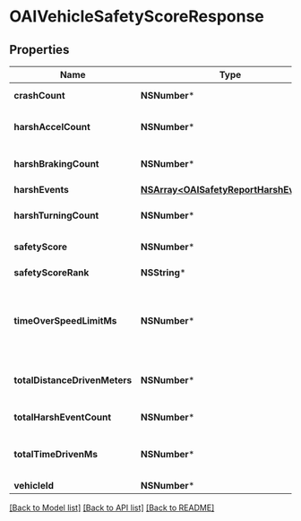 # OAIVehicleSafetyScoreResponse

## Properties
Name | Type | Description | Notes
------------ | ------------- | ------------- | -------------
**crashCount** | **NSNumber*** | Crash event count | [optional] 
**harshAccelCount** | **NSNumber*** | Harsh acceleration event count | [optional] 
**harshBrakingCount** | **NSNumber*** | Harsh braking event count | [optional] 
**harshEvents** | [**NSArray&lt;OAISafetyReportHarshEvent&gt;***](OAISafetyReportHarshEvent.md) |  | [optional] 
**harshTurningCount** | **NSNumber*** | Harsh turning event count | [optional] 
**safetyScore** | **NSNumber*** | Safety Score | [optional] 
**safetyScoreRank** | **NSString*** | Safety Score Rank | [optional] 
**timeOverSpeedLimitMs** | **NSNumber*** | Amount of time driven over the speed limit in milliseconds | [optional] 
**totalDistanceDrivenMeters** | **NSNumber*** | Total distance driven in meters | [optional] 
**totalHarshEventCount** | **NSNumber*** | Total harsh event count | [optional] 
**totalTimeDrivenMs** | **NSNumber*** | Amount of time driven in milliseconds | [optional] 
**vehicleId** | **NSNumber*** | Vehicle ID | [optional] 

[[Back to Model list]](../README.md#documentation-for-models) [[Back to API list]](../README.md#documentation-for-api-endpoints) [[Back to README]](../README.md)


